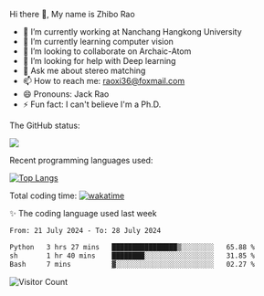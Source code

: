 Hi there 👋, My name is Zhibo Rao
- 🔭 I’m currently working at Nanchang Hangkong University
- 🌱 I’m currently learning computer vision
- 👯 I’m looking to collaborate on Archaic-Atom
- 🤔 I’m looking for help with Deep learning
- 💬 Ask me about stereo matching
- 📫 How to reach me: raoxi36@foxmail.com
- 😄 Pronouns: Jack Rao
- ⚡ Fun fact: I can't believe I'm a Ph.D.

The GitHub status:

![](https://github-readme-stats.vercel.app/api?username=ZhiboRao)

Recent programming languages used:

[![Top Langs](https://github-readme-stats.vercel.app/api/top-langs/?username=ZhiboRao&layout=compact)](https://github.com/anuraghazra/github-readme-stats)

Total coding time: [![wakatime](https://wakatime.com/badge/user/51ec5ec7-4742-4243-9eea-732ade32c0b7.svg)](https://wakatime.com/@51ec5ec7-4742-4243-9eea-732ade32c0b7)

✨ The coding language used last week 
<!--START_SECTION:waka-->

```txt
From: 21 July 2024 - To: 28 July 2024

Python   3 hrs 27 mins   ████████████████▒░░░░░░░░   65.88 %
sh       1 hr 40 mins    ████████░░░░░░░░░░░░░░░░░   31.85 %
Bash     7 mins          ▓░░░░░░░░░░░░░░░░░░░░░░░░   02.27 %
```

<!--END_SECTION:waka-->

![Visitor Count](https://profile-counter.glitch.me/Raohaocheng/count.svg)
